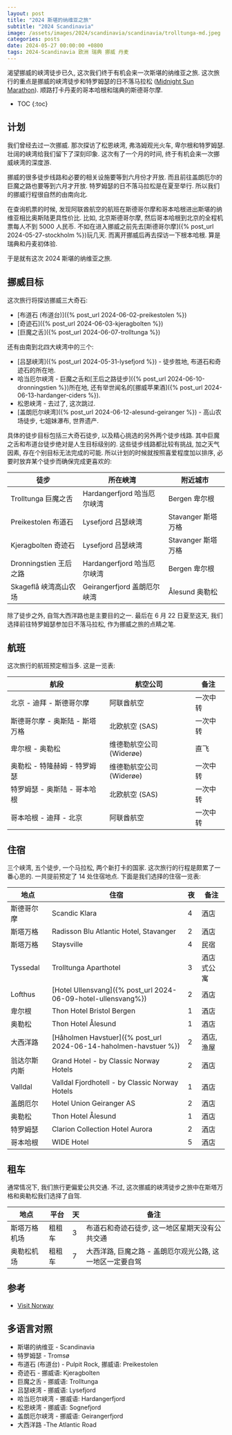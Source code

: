 ```yaml
---
layout: post
title: "2024 斯堪的纳维亚之旅"
subtitle: "2024 Scandinavia"
image: /assets/images/2024/scandinavia/scandinavia/trolltunga-md.jpeg
categories: posts
date: 2024-05-27 00:00:00 +0800
tags: 2024-Scandinavia 欧洲 瑞典 挪威 丹麦
---
```


渴望挪威的峡湾徒步已久, 这次我们终于有机会来一次斯堪的纳维亚之旅. 这次旅行的重点是挪威的峡湾徒步和特罗姆瑟的日不落马拉松 ([Midnight Sun Marathon](https://msm.no/en/)). 顺路打卡丹麦的哥本哈根和瑞典的斯德哥尔摩.

* TOC
{:toc}

## 计划

我们曾经去过一次挪威. 那次探访了松恩峡湾, 弗洛姆观光火车, 卑尔根和特罗姆瑟. 壮阔的峡湾给我们留下了深刻印象. 这次有了一个月的时间, 终于有机会来一次挪威峡湾的深度游.

挪威的很多徒步线路和必要的相关设施要等到六月份才开放. 而且前往盖朗厄尔的巨魔之路也要等到六月才开放. 特罗姆瑟的日不落马拉松是在夏至举行. 所以我们的挪威行程很自然的由南向北. 

在查询机票的时候, 发现阿联酋航空的航班在斯德哥尔摩和哥本哈根进出斯堪的纳维亚相比奥斯陆更具性价比. 比如, 北京斯德哥尔摩, 然后哥本哈根到北京的全程机票每人不到 5000 人民币. 不如在进入挪威之前先去[斯德哥尔摩]({% post_url 2024-05-27-stockholm %})玩几天. 而离开挪威后再去探访一下根本哈根. 算是瑞典和丹麦初体验.

于是就有这次 2024 斯堪的纳维亚之旅.

## 挪威目标

这次旅行将探访挪威三大奇石:

* [布道石 (布道台)]({% post_url 2024-06-02-preikestolen %})
* [奇迹石]({% post_url 2024-06-03-kjeragbolten %})
* [巨魔之舌]({% post_url 2024-06-07-trolltunga %})

还有由南到北四大峡湾中的三个:

* [吕瑟峡湾]({% post_url 2024-05-31-lysefjord %}) - 徒步胜地, 布道石和奇迹石的所在地.
* 哈当厄尔峡湾 - 巨魔之舌和[王后之路徒步]({% post_url 2024-06-10-dronningstien %})所在地, 还有举世闻名的[挪威苹果酒]({% post_url 2024-06-13-hardanger-ciders %}).
* 松恩峡湾 - 去过了, 这次跳过.
* [盖朗厄尔峡湾]({% post_url 2024-06-12-alesund-geiranger %}) - 高山农场徒步, 七姐妹瀑布, 世界遗产.

具体的徒步目标包括三大奇石徒步, 以及精心挑选的另外两个徒步线路. 其中巨魔之舌和布道台徒步绝对是人生目标级别的. 这些徒步线路都比较有挑战, 加之天气因素, 存在个别目标无法完成的可能. 所以计划的时候就按照喜爱程度加以排序, 必要时放弃某个徒步而确保完成更喜欢的:

| 徒步 | 所在峡湾 | 附近城市 |
|-|-|-|
| Trolltunga 巨魔之舌 | Hardangerfjord 哈当厄尔峡湾 | Bergen 卑尔根 |
| Preikestolen 布道石 | Lysefjord 吕瑟峡湾 | Stavanger 斯塔万格 |
| Kjeragbolten 奇迹石 | Lysefjord 吕瑟峡湾 | Stavanger 斯塔万格 |
| Dronningstien 王后之路 | Hardangerfjord 哈当厄尔峡湾 | Bergen 卑尔根 |
| Skageflå 峡湾高山农场 | Geirangerfjord 盖朗厄尔峡湾 | Ålesund 奥勒松 |

除了徒步之外, 自驾大西洋路也是主要目的之一. 最后在 6 月 22 日夏至这天, 我们选择前往特罗姆瑟参加日不落马拉松, 作为挪威之旅的点睛之笔.

## 航班

这次旅行的航班预定相当多. 这是一览表:

| 航段 | 航空公司 | 备注 |
| - | - | - |
| 北京 - 迪拜 - 斯德哥尔摩 | 阿联酋航空 | 一次中转 |
| 斯德哥尔摩 - 奥斯陆 - 斯塔万格 | 北欧航空 (SAS) | 一次中转 |
| 卑尔根 - 奥勒松 | 维德勒航空公司 (Widerøe) | 直飞 |
| 奥勒松 - 特隆赫姆 - 特罗姆瑟 | 维德勒航空公司 (Widerøe) | 一次中转 |
| 特罗姆瑟 - 奥斯陆 - 哥本哈根 | 北欧航空 (SAS) | 一次中转 |
| 哥本哈根 - 迪拜 - 北京 | 阿联酋航空 | 一次中转 |

## 住宿

三个峡湾, 五个徒步, 一个马拉松, 两个新打卡的国家. 这次旅行的行程是颇累了一番心思的. 一共提前预定了 14 处住宿地点. 下面是我们选择的住宿一览表:

| 地点 | 住宿 | 夜 | 备注 |
| - | - | - | - |
| 斯德哥尔摩 | Scandic Klara | 4 | 酒店 |
| 斯塔万格 | Radisson Blu Atlantic Hotel, Stavanger | 2 | 酒店 |
| 斯塔万格 | Staysville | 4 | 民宿 |
| Tyssedal | Trolltunga Aparthotel | 3 | 酒店式公寓 |
| Lofthus | [Hotel Ullensvang]({% post_url 2024-06-09-hotel-ullensvang%}) | 2 | 酒店 |
| 卑尔根 | Thon Hotel Bristol Bergen | 1 | 酒店 |
| 奥勒松 | Thon Hotel Ålesund | 1 | 酒店 |
| 大西洋路 | [Håholmen Havstuer]({% post_url 2024-06-14-haholmen-havstuer %}) | 2 | 酒店, 渔屋 |
| 翁达尔斯内斯 | Grand Hotel - by Classic Norway Hotels | 2 | 酒店 |
| Valldal | Valldal Fjordhotell - by Classic Norway Hotels | 1 | 酒店 |
| 盖朗厄尔 | Hotel Union Geiranger AS | 2 | 酒店 |
| 奥勒松 | Thon Hotel Ålesund | 1 | 酒店 |
| 特罗姆瑟 | Clarion Collection Hotel Aurora | 2 | 酒店 |
| 哥本哈根 | WIDE Hotel | 5 | 酒店 |

## 租车

通常情况下, 我们旅行更偏爱公共交通. 不过, 这次挪威的峡湾徒步之旅中在斯塔万格和奥勒松我们选择了自驾.

| 地点 | 平台 | 天 | 备注 |
| - | - | - | - |
| 斯塔万格机场 | 租租车 | 3 | 布道石和奇迹石徒步, 这一地区星期天没有公共交通 |
| 奥勒松机场 | 租租车 | 7 | 大西洋路, 巨魔之路 - 盖朗厄尔观光公路, 这一地区一定要自驾 |


## 参考

* [Visit Norway](https://www.visitnorway.com/)

## 多语言对照

* 斯堪的纳维亚 - Scandinavia
* 特罗姆瑟 - Tromsø
* 布道石 (布道台) - Pulpit Rock, 挪威语: Preikestolen
* 奇迹石 - 挪威语: Kjeragbolten
* 巨魔之舌 - 挪威语: Trolltunga
* 吕瑟峡湾 - 挪威语: Lysefjord
* 哈当厄尔峡湾 - 挪威语: Hardangerfjord
* 松恩峡湾 - 挪威语: Sognefjord
* 盖朗厄尔峡湾 - 挪威语: Geirangerfjord
* 大西洋路 -The Atlantic Road